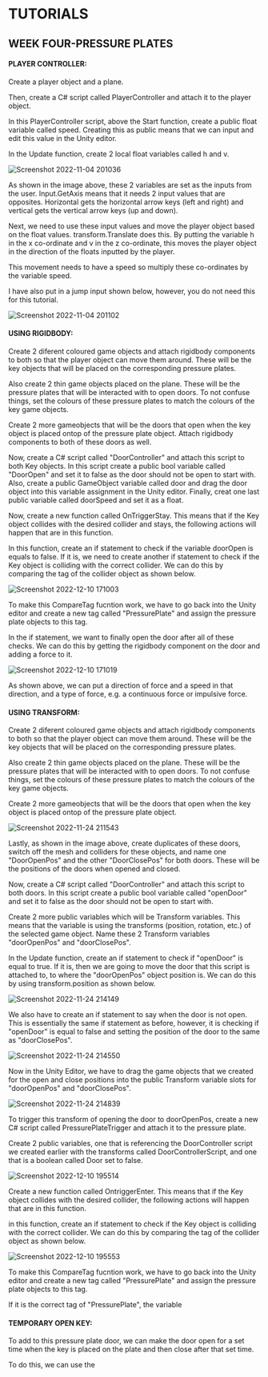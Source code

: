 # TUTORIALS
## WEEK FOUR-PRESSURE PLATES

#### PLAYER CONTROLLER:

Create a player object and a plane.

Then, create a C# script called PlayerController and attach it to the player object.

In this PlayerController script, above the Start function, create a public float variable called speed. Creating this as public means that we can input and edit this value in the Unity editor.

In the Update function, create 2 local float variables called h and v. 

![Screenshot 2022-11-04 201036](https://user-images.githubusercontent.com/114989045/200065791-53ea03ba-88bf-4ca1-b717-a404b6985ffa.png)

As shown in the image above, these 2 variables are set as the inputs from the user. Input.GetAxis means that it needs 2 input values that are opposites. Horizontal gets the horizontal arrow keys (left and right) and vertical gets the vertical arrow keys (up and down).

Next, we need to use these input values and move the player object based on the float values. transform.Translate does this. By putting the variable h in the x co-ordinate and v in the z co-ordinate, this moves the player object in the direction of the floats inputted by the player.

This movement needs to have a speed so multiply these co-ordinates by the variable speed.

I have also put in a jump input shown below, however, you do not need this for this tutorial.

![Screenshot 2022-11-04 201102](https://user-images.githubusercontent.com/114989045/200065804-820af291-4bf4-46c4-be8b-e0d32bc192ef.png)

#### USING RIGIDBODY:

Create 2 diferent coloured game objects and attach rigidbody components to both so that the player object can move them around. These will be the key objects that will be placed on the corresponding pressure plates.

Also create 2 thin game objects placed on the plane. These will be the pressure plates that will be interacted with to open doors. To not confuse things, set the colours of these pressure plates to match the colours of the key game objects.

Create 2 more gameobjects that will be the doors that open when the key object is placed ontop of the pressure plate object. Attach rigidbody components to both of these doors as well.

Now, create a C# script called "DoorController" and attach this script to both Key objects. In this script create a public bool variable called "DoorOpen" and set it to false as the door should not be open to start with. Also, create a public GameObject variable called door and drag the door object into this variable assignment in the Unity editor. Finally, creat one last public variable called doorSpeed and set it as a float.

Now, create a new function called OnTriggerStay. This means that if the Key object collides with the desired collider and stays, the following actions will happen that are in this function. 

In this function, create an if statement to check if the variable doorOpen is equals to false. If it is, we need to create another if statement to check if the Key object is colliding with the correct collider. We can do this by comparing the tag of the collider object as shown below.

![Screenshot 2022-12-10 171003](https://user-images.githubusercontent.com/114989045/206866930-52e94e16-0fd2-433b-8be8-25f9824df1c5.png)

To make this CompareTag fucntion work, we have to go back into the Unity editor and create a new tag called "PressurePlate" and assign the pressure plate objects to this tag.

In the if statement, we want to finally open the door after all of these checks. We can do this by getting the rigidbody component on the door and adding a force to it.

![Screenshot 2022-12-10 171019](https://user-images.githubusercontent.com/114989045/206866936-63e5bac8-3634-4de9-af4e-a5f21927d4e7.png)

As shown above, we can put a direction of force and a speed in that direction, and a type of force, e.g. a continuous force or impulsive force.


#### USING TRANSFORM:

Create 2 diferent coloured game objects and attach rigidbody components to both so that the player object can move them around. These will be the key objects that will be placed on the corresponding pressure plates.

Also create 2 thin game objects placed on the plane. These will be the pressure plates that will be interacted with to open doors. To not confuse things, set the colours of these pressure plates to match the colours of the key game objects.

Create 2 more gameobjects that will be the doors that open when the key object is placed ontop of the pressure plate object.

![Screenshot 2022-11-24 211543](https://user-images.githubusercontent.com/114989045/203864018-7cb6d907-68c5-4d89-b2f6-0b54d8722ed6.png)

Lastly, as shown in the image above, create duplicates of these doors, switch off the mesh and colliders for these objects, and name one "DoorOpenPos" and the other "DoorClosePos" for both doors. These will be the positions of the doors when opened and closed.

Now, create a C# script called "DoorController" and attach this script to both doors. In this script create a public bool variable called "openDoor" and set it to false as the door should not be open to start with. 

Create 2 more public variables which will be Transform variables. This means that the variable is using the transforms (position, rotation, etc.) of the selected game object. Name these 2 Transform variables "doorOpenPos" and "doorClosePos". 

In the Update function, create an if statement to check if "openDoor" is equal to true. If it is, then we are going to move the door that this script is attached to, to where the "doorOpenPos" object position is. We can do this by using transform.position as shown below.


![Screenshot 2022-11-24 214149](https://user-images.githubusercontent.com/114989045/203866472-e9430924-3bc8-48e6-b0f8-6ff71b720458.png)

We also have to create an if statement to say when the door is not open. This is essentially the same if statement as before, however, it is checking if "openDoor" is equal to false and setting the position of the door to the same as "doorClosePos".

![Screenshot 2022-11-24 214550](https://user-images.githubusercontent.com/114989045/203866814-6fcedf6d-288a-4191-a92d-31d68ec41ca8.png)

Now in the Unity Editor, we have to drag the game objects that we created for the open and close positions into the public Transform variable slots for "doorOpenPos" and "doorClosePos".

![Screenshot 2022-11-24 214839](https://user-images.githubusercontent.com/114989045/203867151-18b607b9-0fac-4e8a-a48f-8ac8733cbe4f.png)

To trigger this transform of opening the door to doorOpenPos, create a new C# script called PressurePlateTrigger and attach it to the pressure plate. 

Create 2  public variables, one that is referencing the DoorController script we created earlier with the transforms called DoorControllerScript, and one that is a boolean called Door set to false.

![Screenshot 2022-12-10 195514](https://user-images.githubusercontent.com/114989045/206873086-f33a1af5-4885-497e-8582-a1a675a4895b.png)

Create a new function called OntriggerEnter. This means that if the Key object collides with the desired collider, the following actions will happen that are in this function. 

in this function, create an if statement to check if the Key object is colliding with the correct collider. We can do this by comparing the tag of the collider object as shown below.

![Screenshot 2022-12-10 195553](https://user-images.githubusercontent.com/114989045/206873094-d5693ca9-2a83-4cdc-aa2f-4c765e3cc6cb.png)

To make this CompareTag fucntion work, we have to go back into the Unity editor and create a new tag called "PressurePlate" and assign the pressure plate objects to this tag.

If it is the correct tag of "PressurePlate", the variable 

#### TEMPORARY OPEN KEY:

To add to this pressure plate door, we can make the door open for a set time when the key is placed on the plate and then close after that set time. 

To do this, we can use the 
